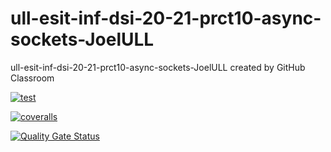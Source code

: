 # ull-esit-inf-dsi-20-21-prct10-async-sockets-JoelULL
ull-esit-inf-dsi-20-21-prct10-async-sockets-JoelULL created by GitHub Classroom

[![test](https://github.com/ULL-ESIT-INF-DSI-2021/ull-esit-inf-dsi-20-21-prct10-async-sockets-JoelULL/actions/workflows/node.js.yml/badge.svg)](https://github.com/ULL-ESIT-INF-DSI-2021/ull-esit-inf-dsi-20-21-prct10-async-sockets-JoelULL/actions/workflows/node.js.yml)

[![coveralls](https://github.com/ULL-ESIT-INF-DSI-2021/ull-esit-inf-dsi-20-21-prct10-async-sockets-JoelULL/actions/workflows/coveralls.yml/badge.svg)](https://github.com/ULL-ESIT-INF-DSI-2021/ull-esit-inf-dsi-20-21-prct10-async-sockets-JoelULL/actions/workflows/coveralls.yml)

[![Quality Gate Status](https://sonarcloud.io/api/project_badges/measure?project=ULL-ESIT-INF-DSI-2021_ull-esit-inf-dsi-20-21-prct10-async-sockets-JoelULL&metric=alert_status)](https://sonarcloud.io/dashboard?id=ULL-ESIT-INF-DSI-2021_ull-esit-inf-dsi-20-21-prct10-async-sockets-JoelULL)